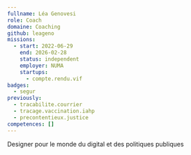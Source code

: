 ```yaml
---
fullname: Léa Genovesi
role: Coach
domaine: Coaching
github: leageno
missions:
  - start: 2022-06-29
    end: 2026-02-28
    status: independent
    employer: NUMA
    startups:
      - compte.rendu.vif
badges:
  - segur
previously:
  - tracabilite.courrier
  - tracage.vaccination.iahp
  - precontentieux.justice
competences: []
---
```

Designer pour le monde du digital et des politiques publiques
